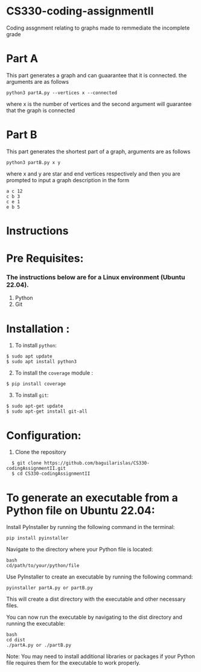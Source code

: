 # CS330-coding-assignmentII
Coding assgnment relating to graphs made to remmediate the incomplete grade 

# Part A
This part generates a graph and can guaarantee that it is connected. the arguments are as follows 

```python3 partA.py --vertices x --connected```

where x is the number of vertices and the second argument will guarantee that the graph is connected

# Part B

This part generates the shortest part of a graph, arguments are as follows

```python3 partB.py x y```

where x and y are star and end vertices respectively and then you are prompted to input a graph description in the form

```
a c 12
c b 3
c e 1
e b 5
```

# Instructions 

# Pre Requisites: 
### The instructions below are for a Linux environment (Ubuntu 22.04).
1. Python
2. Git

# Installation :
1. To install `python`:
```
$ sudo apt update
$ sudo apt install python3
```

2. To install the `coverage` module :
```
$ pip install coverage
```

3. To install `git`:
```
$ sudo apt-get update
$ sudo apt-get install git-all
```

# Configuration: 
1. Clone the repository
```
  $ git clone https://github.com/baguilarislas/CS330-codingAssignmentII.git
  $ cd CS330-codingAssignmentII
```

# To generate an executable from a Python file on Ubuntu 22.04:

Install PyInstaller by running the following command in the terminal:

```
pip install pyinstaller
```
Navigate to the directory where your Python file is located:

```
bash
cd/path/to/your/python/file
```
Use PyInstaller to create an executable by running the following command:

```
pyinstaller partA.py or partB.py
```
This will create a dist directory with the executable and other necessary files.

You can now run the executable by navigating to the dist directory and running the executable:

```
bash
cd dist
./partA.py or ./partB.py
```

Note: You may need to install additional libraries or packages if your Python file requires them for the executable to work properly.






